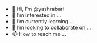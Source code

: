 - 👋 Hi, I’m @yashrabari
- 👀 I’m interested in ...
- 🌱 I’m currently learning ...
- 💞️ I’m looking to collaborate on ...
- 📫 How to reach me ...

<!---
yashrabari/yashrabari is a ✨ special ✨ repository because its `README.md` (this file) appears on your GitHub profile.
You can click the Preview link to take a look at your changes.
--->
